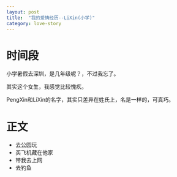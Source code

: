 ```yaml
---
layout: post
title:  "我的爱情经历--LiXin(小学)"
category: love-story
---
```




# 时间段

小学暑假去深圳，是几年级呢？，不过我忘了。

其实这个女生，我感觉比较愧疚。

PengXin和LiXin的名字，其实只差异在姓氏上，名是一样的，可真巧。

# 正文

- 去公园玩
- 买飞机藏在他家
- 带我去上网
- 去钓鱼



